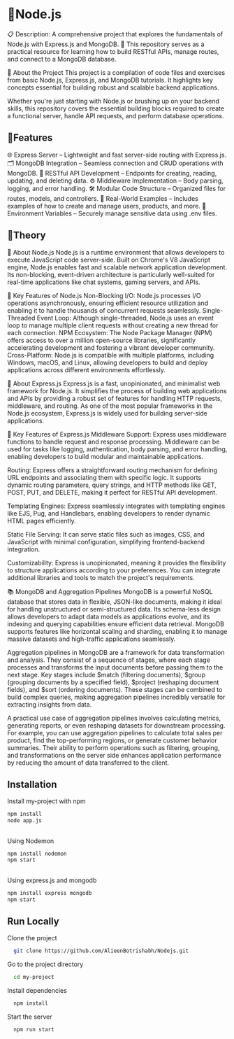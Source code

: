 
# 🚀Node.js

📋 Description:
A comprehensive project that explores the fundamentals of Node.js with Express.js and MongoDB. 📡 This repository serves as a practical resource for learning how to build RESTful APIs, manage routes, and connect to a MongoDB database.

🌟 About the Project
This project is a compilation of code files and exercises from basic Node.js, Express.js, and MongoDB tutorials. It highlights key concepts essential for building robust and scalable backend applications.

Whether you're just starting with Node.js or brushing up on your backend skills, this repository covers the essential building blocks required to create a functional server, handle API requests, and perform database operations.


## 🔧Features

🌐 Express Server – Lightweight and fast server-side routing with Express.js.
🗂️ MongoDB Integration – Seamless connection and CRUD operations with MongoDB.
📡 RESTful API Development – Endpoints for creating, reading, updating, and deleting data.
⚙️ Middleware Implementation – Body parsing, logging, and error handling.
🛠️ Modular Code Structure – Organized files for routes, models, and controllers.
🚀 Real-World Examples – Includes examples of how to create and manage users, products, and more.
🔐 Environment Variables – Securely manage sensitive data using .env files.

## 📗Theory

📘 About Node.js
Node.js is a runtime environment that allows developers to execute JavaScript code server-side. Built on Chrome's V8 JavaScript engine, Node.js enables fast and scalable network application development. Its non-blocking, event-driven architecture is particularly well-suited for real-time applications like chat systems, gaming servers, and APIs.

🌟 Key Features of Node.js
Non-Blocking I/O: Node.js processes I/O operations asynchronously, ensuring efficient resource utilization and enabling it to handle thousands of concurrent requests seamlessly.
Single-Threaded Event Loop: Although single-threaded, Node.js uses an event loop to manage multiple client requests without creating a new thread for each connection.
NPM Ecosystem: The Node Package Manager (NPM) offers access to over a million open-source libraries, significantly accelerating development and fostering a vibrant developer community.
Cross-Platform: Node.js is compatible with multiple platforms, including Windows, macOS, and Linux, allowing developers to build and deploy applications across different environments effortlessly.

📘 About Express.js
Express.js is a fast, unopinionated, and minimalist web framework for Node.js. It simplifies the process of building web applications and APIs by providing a robust set of features for handling HTTP requests, middleware, and routing. As one of the most popular frameworks in the Node.js ecosystem, Express.js is widely used for building server-side applications.

🌟 Key Features of Express.js
Middleware Support:
Express uses middleware functions to handle request and response processing. Middleware can be used for tasks like logging, authentication, body parsing, and error handling, enabling developers to build modular and maintainable applications.

Routing:
Express offers a straightforward routing mechanism for defining URL endpoints and associating them with specific logic. It supports dynamic routing parameters, query strings, and HTTP methods like GET, POST, PUT, and DELETE, making it perfect for RESTful API development.

Templating Engines:
Express seamlessly integrates with templating engines like EJS, Pug, and Handlebars, enabling developers to render dynamic HTML pages efficiently.

Static File Serving:
It can serve static files such as images, CSS, and JavaScript with minimal configuration, simplifying frontend-backend integration.

Customizability:
Express is unopinionated, meaning it provides the flexibility to structure applications according to your preferences. You can integrate additional libraries and tools to match the project's requirements.

📚 MongoDB and Aggregation Pipelines
MongoDB is a powerful NoSQL database that stores data in flexible, JSON-like documents, making it ideal for handling unstructured or semi-structured data. Its schema-less design allows developers to adapt data models as applications evolve, and its indexing and querying capabilities ensure efficient data retrieval. MongoDB supports features like horizontal scaling and sharding, enabling it to manage massive datasets and high-traffic applications seamlessly.

Aggregation pipelines in MongoDB are a framework for data transformation and analysis. They consist of a sequence of stages, where each stage processes and transforms the input documents before passing them to the next stage. Key stages include $match (filtering documents), $group (grouping documents by a specified field), $project (reshaping document fields), and $sort (ordering documents). These stages can be combined to build complex queries, making aggregation pipelines incredibly versatile for extracting insights from data.

A practical use case of aggregation pipelines involves calculating metrics, generating reports, or even reshaping datasets for downstream processing. For example, you can use aggregation pipelines to calculate total sales per product, find the top-performing regions, or generate customer behavior summaries. Their ability to perform operations such as filtering, grouping, and transformations on the server side enhances application performance by reducing the amount of data transferred to the client.


## Installation

Install my-project with npm

```bash
npm install
node app.js

```
## 

Using Nodemon

```bash
npm install nodemon
npm start

```

## 

Using express.js and mongodb

```bash
npm install express mongodb
npm start

```
## Run Locally

Clone the project

```bash
  git clone https://github.com/AlieenBotrishabh/Nodejs.git
```

Go to the project directory

```bash
  cd my-project
```

Install dependencies

```bash
  npm install
```

Start the server

```bash
  npm run start
```

